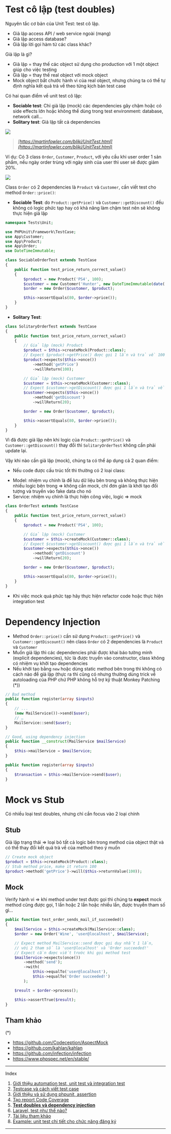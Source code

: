 # Test cô lập (test doubles)
Nguyên tắc cơ bản của Unit Test: test cô lập.
- Giả lập access API / web service ngoài (mạng)
- Giả lập access database?
- Giả lập lời gọi hàm từ các class khác?

Giả lập là gì?
- Giả lập = thay thế các object sử dụng cho production với 1 một object giúp cho việc testing
- Giả lập = thay thế real object với mock object
- Mock object bắt chước hành vi của real object, nhưng chúng ta có thể tự định nghĩa kết quả trả về theo từng kịch bản test case

Có hai quan điểm về unit test cô lập:
- **Sociable test**: Chỉ giả lập (mock) các dependencies gây chậm hoặc có side effects lớn hoặc không thể dùng trong test environment: database, network call...
- **Solitary test**: Giả lập tất cả dependencies

![](./images/isolate.png)
> *[https://martinfowler.com/bliki/UnitTest.html](https://martinfowler.com/bliki/UnitTest.html)*

Ví dụ:
Có 3 class `Order`, `Customer`, `Product`, với yêu cầu khi user order 1 sản phẩm, nếu ngày order trùng với ngày sinh của user thì user sẽ được giảm 20%.

![](./images/sociable-solitary-test.jpg)

Class `Order` có 2 dependencies là `Product` và `Customer`, cần viết test cho method `Order::price()`:
- **Sociable Test**: do `Product::getPrice()` và `Customer::getDiscount()` đều không có logic phức tạp hay có khả năng làm chậm test nên sẽ không thực hiện giả lập
```php
namespace Tests\Unit;

use PHPUnit\Framework\TestCase;
use App\Customer;
use App\Product;
use App\Order;
use DateTimeImmutable;

class SociableOrderTest extends TestCase
{
    public function test_price_return_correct_value()
    {
        $product = new Product('PS4', 100);
        $customer = new Customer('Hunter', new DateTimeImmutable(date('Y/m/d')));
        $order = new Order($customer, $product);

        $this->assertEquals(80, $order->price());
    }
}
```
- **Solitary Test**:
```php
class SolitaryOrderTest extends TestCase
{
    public function test_price_return_correct_value()
    {
        // Giả lập (mock) Product
        $product = $this->createMock(Product::class);
        // Expect $product->getPrice() được gọi 1 lần và trả về 100
        $product->expects($this->once())
            ->method('getPrice')
            ->willReturn(100);

        // Giả lập (mock) Customer
        $customer = $this->createMock(Customer::class);
        // Expect $customer->getDiscount() được gọi 1 lần và trả về 20
        $customer->expects($this->once())
            ->method('getDiscount')
            ->willReturn(20);

        $order = new Order($customer, $product);

        $this->assertEquals(80, $order->price());
    }
}
```
Vì đã được giả lập nên khi logic của `Product::getPrice()` và `Customer::getDiscount()` thay đổi thì `SolitaryOrderTest` không cần phải update lại.

Vậy khi nào cần giả lập (mock), chúng ta có thể áp dụng cả 2 quan điểm:
- Nếu code được cấu trúc tốt thì thường có 2 loại class:
+ Model: nhiệm vụ chính là để lưu dữ liệu bên trong và không thực hiện nhiều logic bên trong => không cần mock, chỉ đơn giản là khởi tạo đối tượng và truyền vào fake data cho nó
+ Service: nhiệm vụ chính là thực hiện công việc, logic => mock
```php
class OrderTest extends TestCase
{
    public function test_price_return_correct_value()
    {
        $product = new Product('PS4', 100);

        // Giả lập (mock) Customer
        $customer = $this->createMock(Customer::class);
        // Expect $customer->getDiscount() được gọi 1 lần và trả về 20
        $customer->expects($this->once())
            ->method('getDiscount')
            ->willReturn(20);

        $order = new Order($customer, $product);

        $this->assertEquals(80, $order->price());
    }
}
```
- Khi việc mock quá phức tạp hãy thực hiện refactor code hoặc thực hiện integration test

# Dependency Injection
- Method `Order::price()` cần sử dụng `Product::getPrice()` và `Customer::getDiscount()` nên class `Order` có 2 dependencies là `Product` và `Customer`
- Muốn giả lập thì các dependencies phải được khai báo tường minh (explicit dependencies), tức là được truyền vào constructor, class không có nhiệm vụ khởi tạo dependencies
- Nếu khởi tạo bằng `new` hoặc dùng static method bên trong thì không có cách nào để giả lập (thực ra thì cũng có nhưng thường dùng trick về autoloading của PHP chứ PHP không hỗ trợ kỹ thuật Monkey Patching (*))
```php
// Bad method
public function register(array $inputs)
{
    // ...
    (new MailService())->send($user);
    // …
    MailService::send($user);
}
```
```php
// Good, using dependency injection
public function __construct(MailService $mailService)
{
    $this->mailService = $mailService;
}

public function register(array $inputs)
{
    $transaction = $this->mailService->send($user);
}
```

# Mock vs Stub
Có nhiều loại test doubles, nhưng chỉ cần focus vào 2 loại chính

## Stub
Giả lập trạng thái => loại bỏ tất cả logic bên trong method của object thật và có thể thay đổi kết quả trả về của method theo ý muốn
```php
// Create mock object
$product = $this->createMock(Product::class);
// Stub method price, make it return 100
$product->method('getPrice')->will($this->returnValue(100));
```

## Mock
Verify hành vi => khi method under test được gọi thì chúng ta **expect** mock method cũng được gọi, 1 lần hoặc 2 lần hoặc nhiều lần, được truyền tham số gì...
```php
public function test_order_sends_mail_if_succeeded()
{
    $mailService = $this->createMock(MailService::class);
    $order = new Order('Wine', 'user@localhost', $mailService);

    // Expect method MailService::send được gọi duy nhất 1 lần,
    // với 2 tham số là 'user@localhost' và 'Order succeeded!'
    // Expect cần được viết trước khi gọi method test
    $mailService->expects(once())
        ->method('send');
        ->with(
            $this->equalTo('user@localhost'),
            $this->equalTo('Order succeeded!')
        );

    $result = $order->process();

    $this->assertTrue($result);
}
```

## Tham khảo
(*)
- https://github.com/Codeception/AspectMock
- https://github.com/kahlan/kahlan
- https://github.com/infection/infection
- https://www.phpspec.net/en/stable/

---
Index
1. [Giới thiệu automation test, unit test và integration test](./01-automation-test.md)
2. [Testcase và cách viết test case](./02-testcase.md)
3. [Giới thiệu và sử dụng phpunit, assertion](./03-phpunit.md)
4. [Tạo report Code Coverage](./04-code-coverage.md)
5. **[Test doubles và dependency injection](./05-mock-stub-dependency-injection.md)**
6. [Laravel, test như thế nào?](./06-laravel.md)
7. [Tài liệu tham khảo](./07-references.md)
8. [Example: unit test chi tiết cho chức năng đăng ký](./08-example-workflow.md)
---
